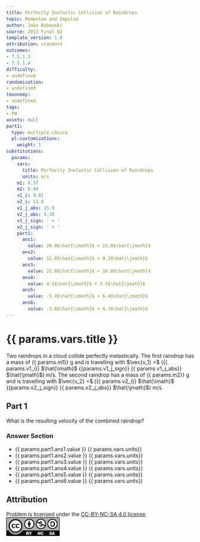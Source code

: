 ```yaml
---
title: Perfectly Inelastic Collision of Raindrops
topic: Momentum and Impulse
author: Jake Bobowski
source: 2012 Final Q2
template_version: 1.0
attribution: standard
outcomes:
- 7.5.1.3
- 7.5.1.4
difficulty:
- undefined
randomization:
- undefined
taxonomy:
- undefined
tags:
- PW
assets: null
part1:
  type: multiple-choice
  pl-customizations:
    weight: 1
substitutions:
  params:
    vars:
      title: Perfectly Inelastic Collision of Raindrops
      units: m/s
    m1: 0.37
    m2: 0.49
    v1_i: 9.81
    v2_i: 13.8
    v1_j_abs: 15.9
    v2_j_abs: 4.38
    v1_j_sign: ' + '
    v2_j_sign: ' + '
    part1:
      ans1:
        value: 28.0$\hat{\imath}$ + 22.0$\hat{\jmath}$
      ans2:
        value: 12.0$\hat{\imath}$ + 9.3$\hat{\jmath}$
      ans3:
        value: 21.0$\hat{\imath}$ + 16.0$\hat{\jmath}$
      ans4:
        value: 4.5$\hat{\imath}$ + 3.5$\hat{\jmath}$
      ans5:
        value: -5.4$\hat{\imath}$ + 6.4$\hat{\jmath}$
      ans6:
        value: -3.6$\hat{\imath}$ + 4.3$\hat{\jmath}$
---
```

# {{ params.vars.title }}
Two raindrops in a cloud collide perfectly inelastically. The first raindrop has a mass of {{ params.m1}} g and is travelling with $\vec{v_1} =$ ({{ params.v1_i}} $\hat{\imath}$ {{params.v1_j_sign}} {{ params.v1_j_abs}} $\hat{\jmath}$) m/s.
The second raindrop has a mass of {{ params.m2}} g and is travelling with $\vec{v_2} =$ ({{ params.v2_i}} $\hat{\imath}$ {{params.v2_j_sign}} {{ params.v2_j_abs}} $\hat{\jmath}$) m/s.

## Part 1

What is the resulting velocity of the combined raindrop?

### Answer Section

- {{ params.part1.ans1.value }} {{ params.vars.units}}
- {{ params.part1.ans2.value }} {{ params.vars.units}}
- {{ params.part1.ans3.value }} {{ params.vars.units}}
- {{ params.part1.ans4.value }} {{ params.vars.units}}
- {{ params.part1.ans5.value }} {{ params.vars.units}}
- {{ params.part1.ans6.value }} {{ params.vars.units}}

## Attribution

Problem is licensed under the [CC-BY-NC-SA 4.0 license](https://creativecommons.org/licenses/by-nc-sa/4.0/).<br> ![The Creative Commons 4.0 license requiring attribution-BY, non-commercial-NC, and share-alike-SA license.](https://raw.githubusercontent.com/firasm/bits/master/by-nc-sa.png)